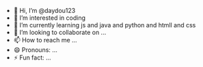 - 👋 Hi, I’m @daydou123
- 👀 I’m interested in coding
- 🌱 I’m currently learning js and java and python and htmll and css
- 💞️ I’m looking to collaborate on ...
- 📫 How to reach me ...
- 😄 Pronouns: ...
- ⚡ Fun fact: ...

<!---
daydou123/daydou123 is a ✨ special ✨ repository because its `README.md` (this file) appears on your GitHub profile.
You can click the Preview link to take a look at your changes.
--->
